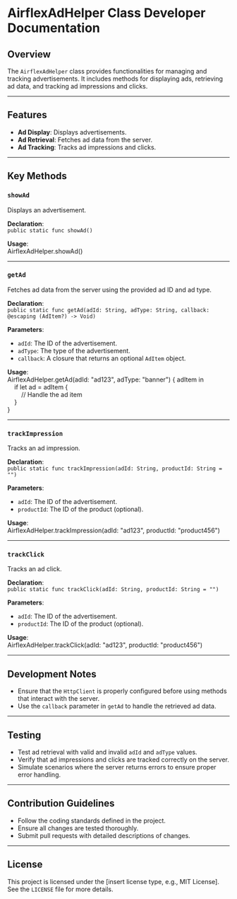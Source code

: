# AirflexAdHelper Class Developer Documentation

## Overview

The `AirflexAdHelper` class provides functionalities for managing and tracking advertisements. It includes methods for displaying ads, retrieving ad data, and tracking ad impressions and clicks.

---

## Features

- **Ad Display**: Displays advertisements.
- **Ad Retrieval**: Fetches ad data from the server.
- **Ad Tracking**: Tracks ad impressions and clicks.

---

## Key Methods

### `showAd`
Displays an advertisement.

**Declaration**:  
`public static func showAd()`

**Usage**:  
AirflexAdHelper.showAd()

---

### `getAd`
Fetches ad data from the server using the provided ad ID and ad type.

**Declaration**:  
`public static func getAd(adId: String, adType: String, callback: @escaping (AdItem?) -> Void)`

**Parameters**:  
- `adId`: The ID of the advertisement.  
- `adType`: The type of the advertisement.  
- `callback`: A closure that returns an optional `AdItem` object.

**Usage**:  
AirflexAdHelper.getAd(adId: "ad123", adType: "banner") { adItem in  
&nbsp;&nbsp;&nbsp;&nbsp;if let ad = adItem {  
&nbsp;&nbsp;&nbsp;&nbsp;&nbsp;&nbsp;&nbsp;&nbsp;// Handle the ad item  
&nbsp;&nbsp;&nbsp;&nbsp;}  
}

---

### `trackImpression`
Tracks an ad impression.

**Declaration**:  
`public static func trackImpression(adId: String, productId: String = "")`

**Parameters**:  
- `adId`: The ID of the advertisement.  
- `productId`: The ID of the product (optional).

**Usage**:  
AirflexAdHelper.trackImpression(adId: "ad123", productId: "product456")

---

### `trackClick`
Tracks an ad click.

**Declaration**:  
`public static func trackClick(adId: String, productId: String = "")`

**Parameters**:  
- `adId`: The ID of the advertisement.  
- `productId`: The ID of the product (optional).

**Usage**:  
AirflexAdHelper.trackClick(adId: "ad123", productId: "product456")

---

## Development Notes

- Ensure that the `HttpClient` is properly configured before using methods that interact with the server.
- Use the `callback` parameter in `getAd` to handle the retrieved ad data.

---

## Testing

- Test ad retrieval with valid and invalid `adId` and `adType` values.
- Verify that ad impressions and clicks are tracked correctly on the server.
- Simulate scenarios where the server returns errors to ensure proper error handling.

---

## Contribution Guidelines

- Follow the coding standards defined in the project.
- Ensure all changes are tested thoroughly.
- Submit pull requests with detailed descriptions of changes.

---

## License

This project is licensed under the [insert license type, e.g., MIT License]. See the `LICENSE` file for more details.
